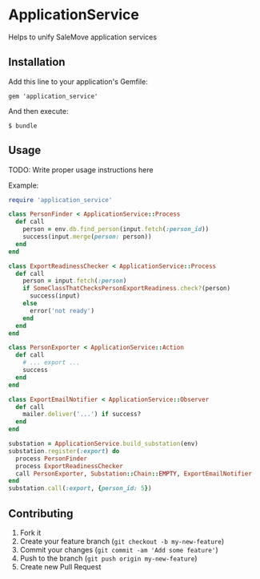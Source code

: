 # ApplicationService

Helps to unify SaleMove application services

## Installation

Add this line to your application's Gemfile:

    gem 'application_service'

And then execute:

    $ bundle

## Usage

TODO: Write proper usage instructions here

Example:
```ruby
require 'application_service'

class PersonFinder < ApplicationService::Process
  def call
    person = env.db.find_person(input.fetch(:person_id))
    success(input.merge(person: person))
  end
end

class ExportReadinessChecker < ApplicationService::Process
  def call
    person = input.fetch(:person)
    if SomeClassThatChecksPersonExportReadiness.check?(person)
      success(input)
    else
      error('not ready')
    end
  end
end

class PersonExporter < ApplicationService::Action
  def call
    # ... export ...
    success
  end
end

class ExportEmailNotifier < ApplicationService::Observer
  def call
    mailer.deliver('...') if success?
  end
end

substation = ApplicationService.build_substation(env)
substation.register(:export) do
  process PersonFinder
  process ExportReadinessChecker
  call PersonExporter, Substation::Chain::EMPTY, ExportEmailNotifier
end
substation.call(:export, {person_id: 5})
```

## Contributing

1. Fork it
2. Create your feature branch (`git checkout -b my-new-feature`)
3. Commit your changes (`git commit -am 'Add some feature'`)
4. Push to the branch (`git push origin my-new-feature`)
5. Create new Pull Request
